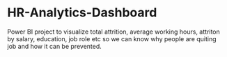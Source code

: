 # HR-Analytics-Dashboard
Power BI project to visualize total attrition, average working hours, attriton by salary, education, job role etc so we can know why people are quiting job and how it can be prevented.
